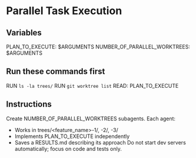 # Parallel Task Execution

## Variables

PLAN_TO_EXECUTE: $ARGUMENTS
NUMBER_OF_PARALLEL_WORKTREES: $ARGUMENTS

## Run these commands first

RUN `ls -la trees/`
RUN `git worktree list`
READ: PLAN_TO_EXECUTE

## Instructions

Create NUMBER_OF_PARALLEL_WORKTREES subagents. Each agent:

- Works in trees/<feature_name>-1/, -2/, -3/
- Implements PLAN_TO_EXECUTE independently
- Saves a RESULTS.md describing its approach
Do not start dev servers automatically; focus on code and tests only.
